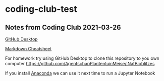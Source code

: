 # coding-club-test

## Notes from Coding Club 2021-03-26
[GitHub Desktop](https://desktop.github.com/)

[Markdown Cheatsheet](https://guides.github.com/pdfs/markdown-cheatsheet-online.pdf)

For homework try using GitHub Desktop to clone this repository to you own computer
https://github.com/AgentschapPlantentuinMeise/iNatBioblitzes

If you install [Anaconda](https://www.anaconda.com/products/individual#Downloads) we can use it next time to run a Jupyter Notebook



